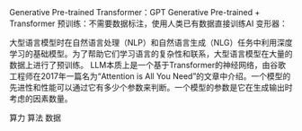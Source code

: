 Generative Pre-trained Transformer：GPT
Generative Pre-trained + Transformer
预训练：不需要数据标注，使用人类已有数据直接训练AI
变形器：

大型语言模型时在自然语言处理（NLP）和自然语言生成（NLG）任务中利用深度学习的基础模型。为了帮助它们学习语言的复杂性和联系，大型语言模型在大量的数据上进行了预训练。
LLM本质上是一个基于Transformer的神经网络，由谷歌工程师在2017年一篇名为“Attention is All You Need”的文章中介绍。一个模型的先进性和性能可以通过它有多少个参数来判断。一个模型的参数是它在生成输出时考虑的因素数量。

算力 算法 数据